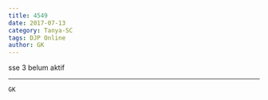 ```yaml
---
title: 4549
date: 2017-07-13
category: Tanya-SC
tags: DJP Online
author: GK
---
```


sse 3 belum aktif

---



`GK`
